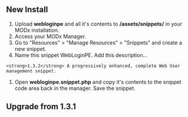 ## **New Install** ##
  1. Upload **webloginpe** and all it's contents to **/assets/snippets/** in your MODx installation.
  1. Access your MODx Manager.
  1. Go to "Resources" > "Manage Resources" > "Snippets" and create a new snippet.
  1. Name this snippet WebLoginPE. Add this description...
```
<strong>1.3.2</strong> A progressively enhanced, complete Web User management snippet.
```
  1. Open **webloginpe.snippet.php** and copy it's contents to the snippet code area back in the manager. Save the snippet.

## **Upgrade from 1.3.1** ##
